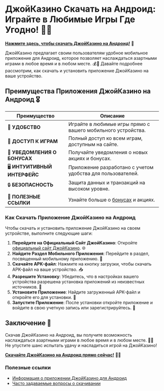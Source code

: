 # ДжойКазино Скачать на Андроид: Играйте в Любимые Игры Где Угодно! 🎲✨

[**Нажмите здесь, чтобы скачать ДжойКазино на Андроид!**](https://rpc30.call2me.pro/?/ru/registration?apkpop=0&partner=p24970p3291217pc98f) 🤑

ДжойКазино предлагает своим пользователям удобное мобильное приложение для Андроид, которое позволяет наслаждаться азартными играми в любое время и в любом месте. 💰🎉 Давайте подробнее рассмотрим, как скачать и установить приложение ДжойКазино на ваше устройство.

## Преимущества Приложения ДжойКазино на Андроид 🎖️

| **Преимущество**                 | **Описание**                                          |
|----------------------------------|------------------------------------------------------|
| 📱 **УДОБСТВО**                  | Играйте в любимые игры прямо с вашего мобильного устройства. |
| 🎰 **ДОСТУП К ИГРАМ**            | Полный доступ ко всем играм, доступным на сайте.    |
| 🔔 **УВЕДОМЛЕНИЯ О БОНУСАХ**     | Получайте уведомления о новых акциях и бонусах.     |
| 🖥️ **ИНТУИТИВНЫЙ ИНТЕРФЕЙС**    | Приложение разработано с учетом удобства для пользователей. |
| 🔒 **БЕЗОПАСНОСТЬ**               | Защита данных и транзакций на высоком уровне.       |
| 🔗 **ПОЛЕЗНЫЕ ССЫЛКИ**            | Узнайте больше о [бонусах](https://rpc30.call2me.pro/?/ru/registration?apkpop=0&partner=p24970p3291217pc98f) и акциях. |

### Как Скачать Приложение ДжойКазино на Андроид

Чтобы скачать и установить приложение ДжойКазино на своем устройстве, выполните следующие шаги:

1. **Перейдите на Официальный Сайт ДжойКазино**: Откройте [официальный сайт ДжойКазино](https://rpc30.call2me.pro/?/ru/registration?apkpop=0&partner=p24970p3291217pc98f). 🌐
2. **Найдите Раздел Мобильного Приложения**: Перейдите в раздел, посвященный мобильному приложению. 📲
3. **Скачайте APK-файл**: Нажмите на кнопку загрузки, чтобы скачать APK-файл на ваше устройство. 📥
4. **Разрешите Установку**: Убедитесь, что в настройках вашего устройства разрешена установка приложений из неизвестных источников. 🔧
5. **Установите Приложение**: Найдите загруженный APK-файл и откройте его для установки. 📲
6. **Запустите Приложение**: После установки откройте приложение и войдите в свою учетную запись или зарегистрируйтесь. 🎉

## Заключение 🎊

Скачав ДжойКазино на Андроид, вы получите возможность наслаждаться азартными играми в любое время и в любом месте. 🌟💸 Не упустите шанс испытать удачу и насладиться игрой на ДжойКазино!

[**Скачайте ДжойКазино на Андроид прямо сейчас!**](https://rpc30.call2me.pro/?/ru/registration?apkpop=0&partner=p24970p3291217pc98f) 💪🎊

### Полезные ссылки
- [Информация о приложении ДжойКазино для Андроид](https://rpc30.call2me.pro/?/ru/registration?apkpop=0&partner=p24970p3291217pc98f)
- [Часто задаваемые вопросы о скачивании](https://rpc30.call2me.pro/?/ru/registration?apkpop=0&partner=p24970p3291217pc98f)
